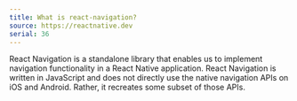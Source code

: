 ```yaml
---
title: What is react-navigation?
source: https://reactnative.dev
serial: 36
---
```


React Navigation is a standalone library that enables us to implement navigation functionality in a React Native application. React Navigation is written in JavaScript and does not directly use the native navigation APIs on iOS and Android. Rather, it recreates some subset of those APIs.
